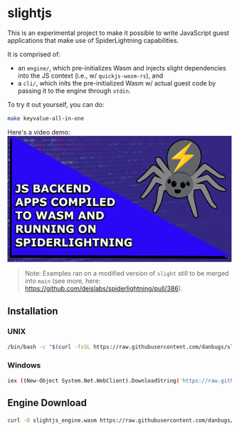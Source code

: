 # slightjs

This is an experimental project to make it possible to write JavaScript guest applications that make use of SpiderLightning capabilities.

It is comprised of:
- an `engine/`, which pre-initializes Wasm and injects slight dependencies into the JS context (i.e., w/ `quickjs-wasm-rs`), and
- a `cli/`, which inits the pre-initialized Wasm w/ actual guest code by passing it to the engine through `stdin`.

To try it out yourself, you can do: 
```bash
make keyvalue-all-in-one
```

Here's a video demo: [![youtube-thumbnail](./docs/imgs/slightjs_app_demo_thumbnail.png)](https://youtu.be/dTyx3UTJdUI)

> Note: Examples ran on a modified version of `slight` still to be merged into `main` (see more, here: https://github.com/deislabs/spiderlightning/pull/386).

## Installation

### UNIX

```sh
/bin/bash -c "$(curl -fsSL https://raw.githubusercontent.com/danbugs/slightjs/main/install.sh)"
```

### Windows

```sh
iex ((New-Object System.Net.WebClient).DownloadString('https://raw.githubusercontent.com/danbugs/slightjs/main/install.ps1'))
```

## Engine Download

```sh
curl -O slightjs_engine.wasm https://raw.githubusercontent.com/danbugs/slightjs/main/slightjs_engine.wasm
```
